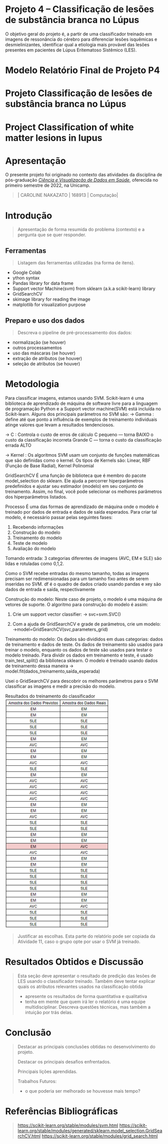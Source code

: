 # Projeto 4 – Classificação de lesões de substância branca no Lúpus

O objetivo geral do projeto é, a partir de uma classificador treinado em imagens de ressonância do cérebro para diferenciar lesões isquêmicas e desmielinizantes, identificar qual a etiologia mais provável das lesões presentes em pacientes de Lúpus Eritematoso Sistêmico (LES).

# Modelo Relatório Final de Projeto P4

# Projeto Classificação de lesões de substância branca no Lúpus
# Project Classification of white matter lesions in lupus

# Apresentação

O presente projeto foi originado no contexto das atividades da disciplina de pós-graduação [*Ciência e Visualização de Dados em Saúde*](https://ds4h.org), oferecida no primeiro semestre de 2022, na Unicamp.


> | CAROLINE NAKAZATO  | 168913  | Computação|

# Introdução
> Apresentação de forma resumida do problema (contexto) e a pergunta que se quer responder.

## Ferramentas
> Listagem das ferramentas utilizadas (na forma de itens).
* Google Colab
* ython syntax
* Pandas library for data frame
* Support vector Machine(svm) from sklearn (a.k.a scikit-learn) library
* GridSearchCV
* skimage library for reading the image
* matplotlib for visualization purpose

## Preparo e uso dos dados

> Descreva o pipeline de pré-processamento dos dados:
* normalização (se houver)
* outros processamentos
* uso das máscaras (se houver)
* extração de atributos (se houver)
* seleção de atributos (se houver)


# Metodologia
Para classificar imagens, estamos usando SVM. Scikit-learn é uma biblioteca de aprendizado de máquina de software livre para a linguagem de programação Python e a Support vector machine(SVM) está incluída no Scikit-learn.
Alguns dos principais parâmetros no SVM são:
→ Gamma : define até que ponto a influência de exemplos de treinamento individuais atinge valores que levam a resultados tendenciosos.

→ C : Controla o custo de erros de cálculo
C pequeno — torna BAIXO o custo da classificação incorreta
Grande C — torna o custo da classificação errada ALTO

→ Kernel : Os algoritmos SVM usam um conjunto de funções matemáticas que são definidas como o kernel.
Os tipos de Kernels são: Linear, RBF (Função de Base Radial), Kernel Polinomial

GridSearchCV
É uma função de biblioteca que é membro do pacote model_selection do sklearn. Ele ajuda a percorrer hiperparâmetros predefinidos e ajustar seu estimador (modelo) em seu conjunto de treinamento. Assim, no final, você pode selecionar os melhores parâmetros dos hiperparâmetros listados.

Processo
É uma das formas de aprendizado de máquina onde o modelo é treinado por dados de entrada e dados de saída esperados.
Para criar tal modelo, é necessário passar pelas seguintes fases:

1. Recebendo informações
2. Construção do modelo
3. Treinamento do modelo
4. Teste de modelo
5. Avaliação do modelo

Tomando entrada: 3 categorias diferentes de imagens (AVC, EM e SLE) são lidas e rotuladas como 0,1,2.

Como o SVM recebe entradas do mesmo tamanho, todas as imagens precisam ser redimensionadas para um tamanho fixo antes de serem inseridas no SVM. df é o quadro de dados criado usando pandas e xey são dados de entrada e saída, respectivamente

Construção do modelo: Neste caso de projeto, o modelo é uma máquina de vetores de suporte.
O algoritmo para construção do modelo é assim:

1. Crie um support vector classifier:
→ svc=svm.SVC()

2. Com a ajuda de GridSearchCV e grade de parâmetros, crie um modelo: 
→model=GridSearchCV(svc,parameters_grid)

Treinamento do modelo: Os dados são divididos em duas categorias: dados de treinamento e dados de teste. Os dados de treinamento são usados para treinar o modelo, enquanto os dados de teste são usados para testar o modelo treinado.
Para dividir os dados em treinamento e teste, é usado train_test_split() da biblioteca sklearn.
O modelo é treinado usando dados de treinamento dessa maneira
→ model.fit(dados_treinamento,saída_esperada)

Usei o GridSearchCV para descobrir os melhores parâmetros para o SVM classificar as imagens e medir a precisão do modelo.

Resultados do treinamento do classificador
![alt text](https://github.com/CarolineNakazato/home/blob/master/resources/templates/2022/p4/p4.png)
>
> Justificar as escolhas.
> Esta parte do relatório pode ser copiada da Atividade 11, caso o grupo opte por usar o SVM já treinado.

# Resultados Obtidos e Discussão
> Esta seção deve apresentar o resultado de predição das lesões de LES usando o classificador treinado. Também deve tentar explicar quais os atributos relevantes usados na classificação obtida
> * apresente os resultados de forma quantitativa e qualitativa
> * tenha em mente que quem irá ler o relatório é uma equipe multidisciplinar. Descreva questões técnicas, mas também a intuição por trás delas.

# Conclusão
> Destacar as principais conclusões obtidas no desenvolvimento do projeto.
>
> Destacar os principais desafios enfrentados.
>
> Principais lições aprendidas.
>
> Trabalhos Futuros:
> * o que poderia ser melhorado se houvesse mais tempo?

# Referências Bibliográficas
> https://scikit-learn.org/stable/modules/svm.html
> https://scikit-learn.org/stable/modules/generated/sklearn.model_selection.GridSearchCV.html
> https://scikit-learn.org/stable/modules/grid_search.html
